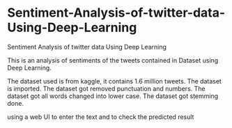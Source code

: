 # Sentiment-Analysis-of-twitter-data-Using-Deep-Learning
Sentiment Analysis of twitter data Using Deep Learning

This is an analysis of sentiments of the tweets contained in Dataset using Deep Learning.

The dataset used is from kaggle, it contains 1.6 million tweets.
The dataset is imported.
The dataset got removed punctuation and numbers.
The dataset got all words changed into lower case.
The dataset got stemming done.

using a web UI to enter the text and to check the predicted result
